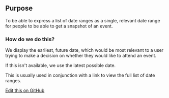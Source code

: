 ## Purpose
To be able to express a list of date ranges as a single, relevant date range
for people to be able to get a snapshot of an event.

### How do we do this?
We display the earliest, future date, which would be most relevant to a user
trying to make a decision on whether they would like to attend an event.

If this isn't available, we use the latest possible date.

This is usually used in conjunction with a link to view the full list of date
ranges.

[Edit this on GitHub](https://github.com/wellcomecollection/wellcomecollection.org/edit/main/common/views/components/EventDateRange/README.md)
